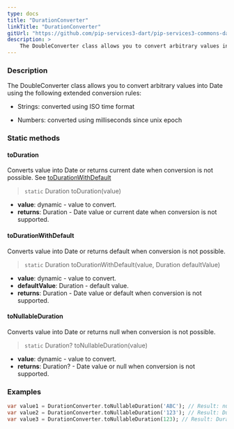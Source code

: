 ```yaml
---
type: docs
title: "DurationConverter"
linkTitle: "DurationConverter"
gitUrl: "https://github.com/pip-services3-dart/pip-services3-commons-dart"
description: > 
    The DoubleConverter class allows you to convert arbitrary values into duration using extended conversion rules.
---
```


### Description

The DoubleConverter class allows you to convert arbitrary values into Date using the following extended conversion rules:

- Strings: converted using ISO time format

- Numbers: converted using milliseconds since unix epoch

### Static methods

#### toDuration
Converts value into Date or returns current date when conversion is not possible.
See [toDurationWithDefault](#todurationwithdefault)

> `static` Duration toDuration(value)

- **value**: dynamic - value to convert.
- **returns**: Duration - Date value or current date when conversion is not supported.

#### toDurationWithDefault
Converts value into Date or returns default when conversion is not possible.

> `static` Duration toDurationWithDefault(value, Duration defaultValue)

- **value**: dynamic - value to convert.
- **defaultValue**: Duration - default value.
- **returns**: Duration - Date value or default when conversion is not supported.

#### toNullableDuration
Converts value into Date or returns null when conversion is not possible.

> `static` Duration? toNullableDuration(value)

- **value**: dynamic - value to convert.
- **returns**: Duration? - Date value or null when conversion is not supported.

### Examples

```dart
var value1 = DurationConverter.toNullableDuration('ABC'); // Result: null
var value2 = DurationConverter.toNullableDuration('123'); // Result: Duration(milliseconds: 123)
var value3 = DurationConverter.toNullableDuration(123); // Result: Duration(milliseconds: 123)

```
